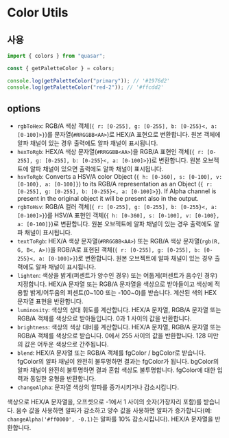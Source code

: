# Color Utils

## 사용

```js
import { colors } from "quasar";

const { getPaletteColor } = colors;

console.log(getPaletteColor("primary")); // '#1976d2'
console.log(getPaletteColor("red-2")); // '#ffcdd2'
```

## options

- `rgbToHex`: RGB/A 색상 객체(`{ r: [0-255], g: [0-255], b: [0-255}<, a: [0-100]>}`)를 문자열(`#RRGGBB<AA>`)로 HEX/A 표현으로 변환합니다. 원본 객체에 알파 채널이 있는 경우 출력에도 알파 채널이 표시됩니다.
- `hexToRgb`: HEX/A 색상 문자열(`#RRGGBB<AA>`)을 RGB/A 표현인 객체(`{ r: [0-255], g: [0-255], b: [0-255}<, a: [0-100]>}`)로 변환합니다. 원본 오브젝트에 알파 채널이 있으면 출력에도 알파 채널이 표시됩니다.
- `hsvToRgb`: Converts a HSV/A color Object (`{ h: [0-360], s: [0-100], v: [0-100}, a: [0-100]}`) to its RGB/A representation as an Object (`{ r: [0-255], g: [0-255], b: [0-255}<, a: [0-100]>}`). If Alpha channel is present in the original object it will be present also in the output.
- `rgbToHsv`: RGB/A 컬러 객체(`{ r: [0-255], g: [0-255], b: [0-255}<, a: [0-100]>}`)를 HSV/A 표현인 객체(`{ h: [0-360], s: [0-100], v: [0-100}, a: [0-100]}`)로 변환합니다. 원본 오브젝트에 알파 채널이 있는 경우 출력에도 알파 채널이 표시됩니다.
- `textToRgb`: HEX/A 색상 문자열(`#RRGGBB<AA>`) 또는 RGB/A 색상 문자열(`rgb(R, G, B<, A>)`)을 RGB/A로 표현된 객체(`{ r: [0-255], g: [0-255], b: [0-255}<, a: [0-100]>}`)로 변환합니다. 원본 오브젝트에 알파 채널이 있는 경우 출력에도 알파 채널이 표시됩니다.
- `lighten`: 색상을 밝게(퍼센트가 양수인 경우) 또는 어둡게(퍼센트가 음수인 경우) 지정합니다. HEX/A 문자열 또는 RGB/A 문자열을 색상으로 받아들이고 색상에 적용할 밝게/어두움의 퍼센트(0~100 또는 -100~0)를 받습니다. 계산된 색의 HEX 문자열 표현을 반환합니다.
- `luminosity`: 색상의 상대 휘도를 계산합니다. HEX/A 문자열, RGB/A 문자열 또는 RGB/A 객체를 색상으로 받아들입니다. 0과 1 사이의 값을 반환합니다.
- `brightness`: 색상의 색상 대비를 계산합니다. HEX/A 문자열, RGB/A 문자열 또는 RGB/A 객체를 색상으로 받습니다. 0에서 255 사이의 값을 반환합니다. 128 미만의 값은 어두운 색상으로 간주됩니다.
- `blend`: HEX/A 문자열 또는 RGB/A 객체를 fgColor / bgColor로 받습니다. fgColor의 알파 채널이 완전히 불투명하면 결과는 fgColor가 됩니다. bgColor의 알파 채널이 완전히 불투명하면 결과 혼합 색상도 불투명합니다. fgColor에 대한 입력과 동일한 유형을 반환합니다.
- `changeAlpha`: 문자열 색상의 알파를 증가시키거나 감소시킵니다.

색상으로 HEX/A 문자열을, 오프셋으로 -1에서 1 사이의 숫자(가장자리 포함)를 받습니다. 음수 값을 사용하면 알파가 감소하고 양수 값을 사용하면 알파가 증가합니다(예: `changeAlpha('#ff0000', -0.1)`는 알파를 10% 감소시킵니다). HEX/A 문자열을 반환합니다.
